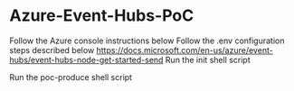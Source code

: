 # Azure-Event-Hubs-PoC


Follow the Azure console instructions below
Follow the .env configuration steps described below
https://docs.microsoft.com/en-us/azure/event-hubs/event-hubs-node-get-started-send
Run the init shell script

Run the poc-produce shell script
